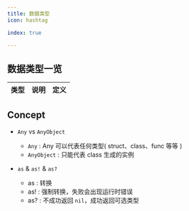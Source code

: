 ```yaml
---
title: 数据类型
icon: hashtag

index: true

---
```


## 数据类型一览

| 类型 | 说明 | 定义
| -- | -- | --

## Concept

- `Any` vs `AnyObject`
    * `Any` : Any 可以代表任何类型( struct、class、func 等等 )
    * `AnyObject` : 只能代表 class 生成的实例

- `as` & `as!` & `as?`
    * as : 转换
    * as! : 强制转换，失败会出现运行时错误
    * as? : 不成功返回 `nil`，成功返回可选类型